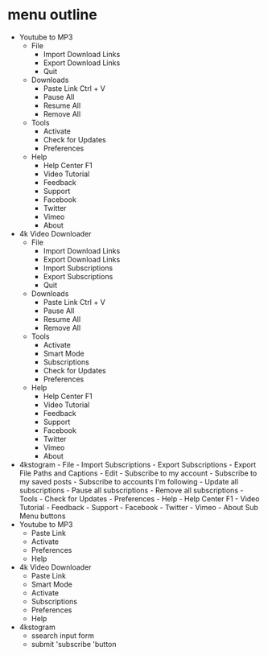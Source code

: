 # menu outline

-   Youtube to MP3
    -   File
        -   Import Download Links
        -   Export Download Links
        -   Quit
    -   Downloads
        -   Paste Link Ctrl + V
        -   Pause All
        -   Resume All
        -   Remove All
    -   Tools
        -   Activate
        -   Check for Updates
        -   Preferences
    -   Help
        -   Help Center F1
        -   Video Tutorial
        -   Feedback
        -   Support
        -   Facebook
        -   Twitter
        -   Vimeo
        -   About
-   4k Video Downloader
    -   File
        -   Import Download Links
        -   Export Download Links
        -   Import Subscriptions
        -   Export Subscriptions
        -   Quit
    -   Downloads
        -   Paste Link Ctrl + V
        -   Pause All
        -   Resume All
        -   Remove All
    -   Tools
        -   Activate
        -   Smart Mode
        -   Subscriptions
        -   Check for Updates
        -   Preferences
    -   Help
        -   Help Center F1
        -   Video Tutorial
        -   Feedback
        -   Support
        -   Facebook
        -   Twitter
        -   Vimeo
        -   About
-   4kstogram - File - Import Subscriptions - Export Subscriptions - Export File Paths and Captions - Edit - Subscribe to my account - Subscribe to my saved posts - Subscribe to accounts I'm following - Update all subscriptions - Pause all subscriptions - Remove all subscriptions - Tools - Check for Updates - Preferences - Help - Help Center F1 - Video Tutorial - Feedback - Support - Facebook - Twitter - Vimeo - About
    Sub Menu buttons
-   Youtube to MP3
    -   Paste Link
    -   Activate
    -   Preferences
    -   Help
-   4k Video Downloader
    -   Paste Link
    -   Smart Mode
    -   Activate
    -   Subscriptions
    -   Preferences
    -   Help
-   4kstogram
    -   ssearch input form
    -   submit 'subscribe 'button
